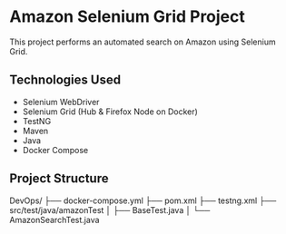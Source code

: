 # Amazon Selenium Grid Project

This project performs an automated search on Amazon using Selenium Grid.

## Technologies Used
- Selenium WebDriver
- Selenium Grid (Hub & Firefox Node on Docker)
- TestNG
- Maven
- Java
- Docker Compose

## Project Structure

DevOps/
├── docker-compose.yml
├── pom.xml
├── testng.xml
├── src/test/java/amazonTest
│   ├── BaseTest.java
│   └── AmazonSearchTest.java
